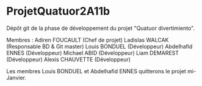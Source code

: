# ProjetQuatuor2A11b

Dépôt git de la phase de développement du projet "Quatuor divertimiento".

Membres :
Adiren FOUCAULT (Chef de projet)
Ladislas WALCAK (Responsable BD & Git master)
Louis BONDUEL (Développeur)
Abdelhafid ENNES (Développeur)
Michael ABID (Développeur)
Liam DEMAREST (Développeur)
Alexis CHAUVETTE (Développeur)

Les membres Louis BONDUEL et Abdelhafid ENNES quitterons le projet mi-Janvier.
